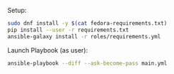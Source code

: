 Setup:
```bash
sudo dnf install -y $(cat fedora-requirements.txt)
pip install --user -r requirements.txt
ansible-galaxy install -r roles/requirements.yml
```

Launch Playbook (as user):
```bash
ansible-playbook --diff --ask-become-pass main.yml
```

